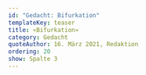 ```yaml
---
id: "Gedacht: Bifurkation"
templateKey: teaser
title: «Bifurkation»
category: Gedacht
quoteAuthor: 16. März 2021, Redaktion
ordering: 20
show: Spalte 3
---
```

